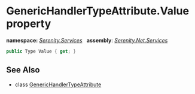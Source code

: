 # GenericHandlerTypeAttribute.Value property
**namespace:** *[Serenity.Services](../../README.md#serenity.services-namespace)*   **assembly**: *[Serenity.Net.Services](../../README.md)*

```csharp
public Type Value { get; }
```

## See Also

* class [GenericHandlerTypeAttribute](../GenericHandlerTypeAttribute.md)